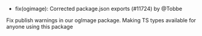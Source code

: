 - fix(ogimage): Corrected package.json exports (#11724) by @Tobbe

Fix publish warnings in our ogImage package. Making TS types available for anyone using this package
